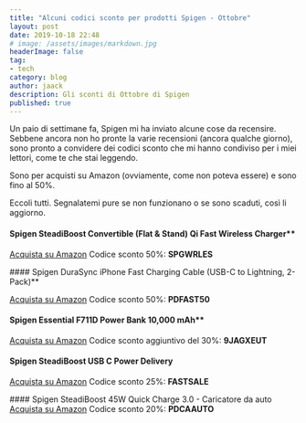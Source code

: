 ```yaml
---
title: "Alcuni codici sconto per prodotti Spigen - Ottobre"
layout: post
date: 2019-10-18 22:48
# image: /assets/images/markdown.jpg
headerImage: false
tag:
- tech
category: blog
author: jaack
description: Gli sconti di Ottobre di Spigen
published: true
---
```


Un paio di settimane fa, Spigen mi ha inviato alcune cose da recensire. Sebbene
ancora non ho pronte la varie recensioni (ancora qualche giorno), sono pronto a convidere dei codici sconto che mi hanno condiviso per i miei lettori, come te che stai leggendo.

Sono per acquisti su Amazon (ovviamente, come non poteva essere) e sono fino al 50%.

Eccoli tutti. Segnalatemi pure se non funzionano o se sono scaduti, così li aggiorno.

#### Spigen SteadiBoost Convertible (Flat & Stand) Qi Fast Wireless Charger**

[Acquista su Amazon](https://amzn.to/33J4r7K)
Codice sconto 50%: **SPGWRLES**

#### Spigen DuraSync iPhone Fast Charging Cable (USB-C to Lightning, 2-Pack)**

[Acquista su Amazon](https://amzn.to/2VRi2ak)
Codice sconto 50%: **PDFAST50**

#### Spigen Essential F711D Power Bank 10,000 mAh**
[Acquista su Amazon](https://amzn.to/31pEyrN)
Codice sconto aggiuntivo del 30%: **9JAGXEUT**

#### Spigen SteadiBoost USB C Power Delivery

[Acquista su Amazon](https://amzn.to/2MQOG7X)
Codice sconto 25%: **FASTSALE**

#### Spigen SteadiBoost 45W Quick Charge 3.0 - Caricatore da auto
[Acquista su Amazon](https://amzn.to/2MPlttY)
Codice sconto 20%: **PDCAAUTO**
